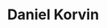 ---
layout: member
weight: 200
title: Daniel Korvin
status: grad
program: MASc candidate
description: Design of genetic circuits for improving strain performance in industrial bioprocesses 
img: /img/members/Daniel-Korvin.jpg
featuredOrder: 3
---